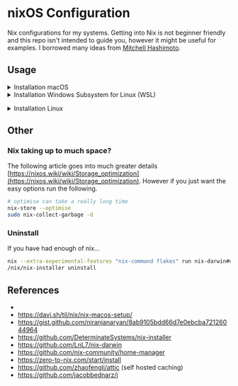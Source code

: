 # nixOS Configuration

Nix configurations for my systems. Getting into Nix is not beginner friendly and this repo isn't intended to guide you, however it might be useful for examples. I borrowed many ideas from [Mitchell Hashimoto](https://github.com/mitchellh/nixos-config).

## Usage

<details><summary>Installation macOS</summary>
<p>

1. Open `Terminal.app`
2. Run `git` to trigger the Apple command line tools installation.

   ```sh
   git
   ```

3. Clone this repo

   ```sh
   mkdir -p $HOME/src/clburlison
   cd $HOME/src/clburlison
   git clone https://github.com/clburlison/nixos-config
   cd nixos-config
   ```

4. Install Nix

   ```sh
   make install
   # or
   curl --proto '=https' --tlsv1.2 -sSf -L https://install.determinate.systems/nix | \
     sh -s -- install
   ```

5. Run nix switch to configure the system

   ```sh
   make switch
   ```

<details><summary>Extra</summary>
<p>

```sh
open users/clburlison/dotfiles/Solarized\ Dark.terminal
# Open Terminal preferences > Profile > Set Solarized Dark as default
```

</p>
</details>

</p>
</details>

<details><summary>Installation Windows Subsystem for Linux (WSL)</summary>
<p>

Coming soon...

</p>
</details>

</p>
</details>

<details><summary>Installation Linux</summary>
<p>

Coming soon...

</p>
</details>

## Other

### Nix taking up to much space?

The following article goes into much greater details [https://nixos.wiki/wiki/Storage_optimization](https://nixos.wiki/wiki/Storage_optimization). However if you just want the easy options run the following.

```sh
# optimise can take a really long time
nix-store --optimise
sudo nix-collect-garbage -d
```

### Uninstall

If you have had enough of nix...

```sh
nix --extra-experimental-features "nix-command flakes" run nix-darwin#darwin-uninstaller
/nix/nix-installer uninstall
```

## References

-
- https://davi.sh/til/nix/nix-macos-setup/
- https://gist.github.com/niranjanaryan/8ab9105bdd66d7e0ebcba72126044964
- https://github.com/DeterminateSystems/nix-installer
- https://github.com/LnL7/nix-darwin
- https://github.com/nix-community/home-manager
- https://zero-to-nix.com/start/install
- https://github.com/zhaofengli/attic (self hosted caching)
- https://github.com/jacobbednarz/j
